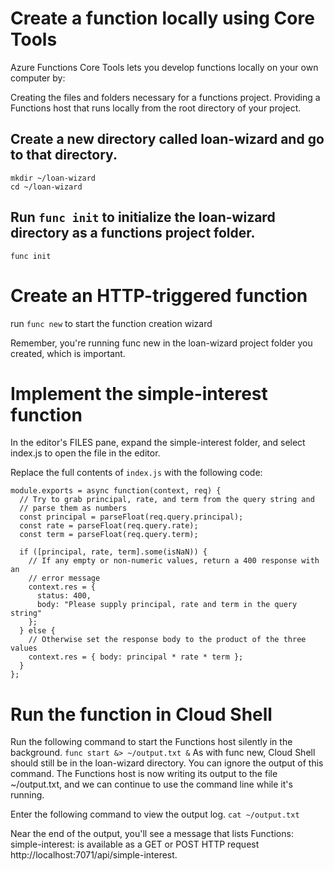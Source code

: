 # Create a function locally using Core Tools
Azure Functions Core Tools lets you develop functions locally on your own computer by:

Creating the files and folders necessary for a functions project.
Providing a Functions host that runs locally from the root directory of your project.

## Create a new directory called loan-wizard and go to that directory.
```
mkdir ~/loan-wizard
cd ~/loan-wizard
```

## Run `func init` to initialize the loan-wizard directory as a functions project folder.
`func init`

# Create an HTTP-triggered function
run `func new` to start the function creation wizard

Remember, you're running func new in the loan-wizard project folder you created, which is important.

# Implement the simple-interest function
In the editor's FILES pane, expand the simple-interest folder, and select index.js to open the file in the editor.

Replace the full contents of `index.js` with the following code:
```
module.exports = async function(context, req) {
  // Try to grab principal, rate, and term from the query string and
  // parse them as numbers
  const principal = parseFloat(req.query.principal);
  const rate = parseFloat(req.query.rate);
  const term = parseFloat(req.query.term);

  if ([principal, rate, term].some(isNaN)) {
    // If any empty or non-numeric values, return a 400 response with an
    // error message
    context.res = {
      status: 400,
      body: "Please supply principal, rate and term in the query string"
    };
  } else {
    // Otherwise set the response body to the product of the three values
    context.res = { body: principal * rate * term };
  }
};
```

# Run the function in Cloud Shell
Run the following command to start the Functions host silently in the background.
`func start &> ~/output.txt &`
As with func new, Cloud Shell should still be in the loan-wizard directory.
You can ignore the output of this command. The Functions host is now writing its output to the file ~/output.txt, and we can continue to use the command line while it's running.

Enter the following command to view the output log.
`cat ~/output.txt`

Near the end of the output, you'll see a message that lists Functions: simple-interest: is available as a GET or POST HTTP request http://localhost:7071/api/simple-interest.